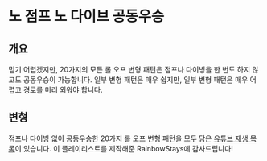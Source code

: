 # 노 점프 노 다이브 공동우승

## 개요

믿기 어렵겠지만, 20가지의 모든 롤 오프 변형 패턴은 점프나 다이빙을 한 번도 하지 않고도 공동우승이 가능합니다. 일부 변형 패턴은 매우 쉽지만, 일부 변형 패턴은 매우 어렵고 경로를 미리 외워야 합니다.

## 변형

점프나 다이빙 없이 공동우승한 20가지 롤 오프 변형 패턴을 모두 담은 [유튜브 재생 목록](https://youtube.com/playlist?list=PL1sF1RHb6YqNGeD2soXQ82R-3JmOssCw5)이 있습니다. 이 플레이리스트를 제작해준 RainbowStays에 감사드립니다!
